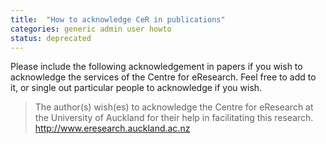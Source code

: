```yaml
---
title:  "How to acknowledge CeR in publications"
categories: generic admin user howto
status: deprecated
---
```



Please include the following acknowledgement in papers if you wish to acknowledge the services of the Centre for eResearch. Feel free to add to it, or single out particular people to acknowledge if you wish.

> The author(s) wish(es) to acknowledge the Centre for eResearch at the University of Auckland for their help in facilitating this research. http://www.eresearch.auckland.ac.nz

